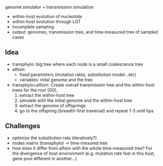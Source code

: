 genome simulator + transmission simulation
- within-host evolution of nucleotide
- within-host evolution through LGT
- incomplete sampling 
- output: genomes, transmission tree, and time-measured tree of sampled cases

## Idea
- transphylo: big tree where each node is a small coalescence tree
- alfsim: 
    - fixed parameters (mutation rates, substitution model...etc)
    - variables: inital genome and the tree
- transphylo+alfsim:
Create overall transmission tree and the within-host trees
for the root (G0), 
    1. extract the within-host tree
    2. simulate with the initial genome and the within-host tree
    3. extract the genome of offsprings
    4. go to the offspring (breadth-first traversal) and repeat 1-3 until tips

## Challenges
- optimize the substitution rate (iteratively?)
- nodes matrix (transphylo) -> time-mesured tree
- how does it differ from alfsim with the whole time-measured tree?
    For the divergence of host environment (e.g. mutation rate fast in this host, gene pool
different in another...)
